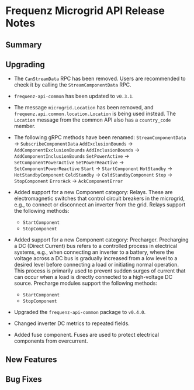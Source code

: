 # Frequenz Microgrid API Release Notes

## Summary

<!-- Here goes a general summary of what this release is about -->

## Upgrading

- The `CanStreamData` RPC has been removed. Users are recommended to check it
  by calling the `StreamComponentData` RPC.

- `frequenz-api-common` has been updated to `v0.3.1`.

- The message `microgrid.Location` has been removed, and
  `frequenz.api.common.location.Location` is being used instead. The `Location`
  message from the common API also has a `country_code` member.

- The following gRPC methods have been renamed:
  `StreamComponentData` -> `SubscribeComponentData`
  `AddExclusionBounds`  -> `AddComponentExclusionBounds`
  `AddInclusionBounds`  -> `AddComponentInclusionBounds`
  `SetPowerActive`      -> `SetComponentPowerActive`
  `SetPowerReactive`    -> `SetComponentPowerReactive`
  `Start`               -> `StartComponent`
  `HotStandby`          -> `HotStandbyComponent`
  `ColdStandby`         -> `ColdStandbyComponent`
  `Stop`                -> `StopComponent`
  `ErrorAck`            -> `AckComponentError`

- Added support for a new Component category: Relays. These are electromagnetic
  switches that control circuit breakers in the microgrid, e.g., to connect or
  disconnect an inverter from the grid. Relays support the following methods:
  - `StartComponent`
  - `StopComponent`

- Added support for a new Component category: Precharger.
  Precharging a DC (Direct Current) bus refers to a controlled process in
  electrical systems, e.g., when connecting an inverter to a battery, where the
  voltage across a DC bus is gradually increased from a low level to a desired
  level before connecting a load or initiating normal operation. This process
  is primarily used to prevent sudden surges of current that can occur when a
  load is directly connected to a high-voltage DC source.
  Precharge modules support the following methods:
  - `StartComponent`
  - `StopComponent`

- Upgraded the `frequenz-api-common` package to `v0.4.0`.

- Changed inverter DC metrics to repeated fields.

- Added fuse component. Fuses are used to protect electrical components from
  overcurrent.

## New Features

<!-- Here goes the main new features and examples or instructions on how to use them -->

## Bug Fixes

<!-- Here goes notable bug fixes that are worth a special mention or explanation -->
